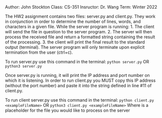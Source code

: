 Author: John Stockton
Class: CS-351
Insructor: Dr. Wang
Term: Winter 2022

The HW2 assignment contains two files: server.py and client.py. They work in conjunction
    in order to determine the number of lines, words, and characters in a given file.
    While the server program is running:
        1. The client will send the file in question to the server program.
        2. The server will then process the received file and return a formatted string
           containing the result of the processing.
        3. the client will print the final result to the standard output (terminal).
    The server program will only terminate upon explicit termination from the user (ctrl+c).

To run server.py use this command in the terminal:
    `python server.py` OR `python3 server.py`

Once server.py is running, it will print the IP address and port number
    on which it is listening. In order to run client.py you MUST copy this
    IP address (without the port number) and paste it into the string defined
    in line #11 of client.py. 

To run client server.py use this command in the terminal:
    `python client.py <exampleFileName>` OR `python3 client.py <exampleFileName>`
    Where <exampleFileName> is a placeholder for the file you would like 
    to process on the server